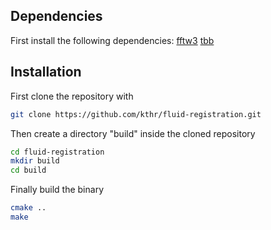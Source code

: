 Dependencies
---------------
First install the following dependencies:
    [fftw3](http://fftw.org/)
    [tbb](https://github.com/intel/tbb)

Installation
--------------
First clone the repository with
```bash
git clone https://github.com/kthr/fluid-registration.git
```
Then create a directory "build" inside the cloned repository
```bash
cd fluid-registration
mkdir build
cd build
```

Finally build the binary
```bash
cmake ..
make
```
